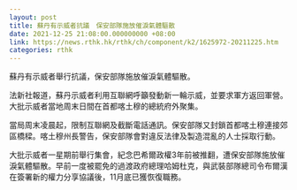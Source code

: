 ```yaml
---
layout: post
title: 蘇丹有示威者抗議　保安部隊施放催淚氣體驅散
date: 2021-12-25 21:08:00.000000000 +08:00
link: https://news.rthk.hk/rthk/ch/component/k2/1625972-20211225.htm
categories: rthk
---
```


蘇丹有示威者舉行抗議，保安部隊施放催淚氣體驅散。

法新社報道，蘇丹示威者利用互聯網呼籲發動新一輪示威，並要求軍方返回軍營。大批示威者當地周末日間在首都喀土穆的總統府外聚集。

當局周末凌晨起，限制互聯網及截斷電話通訊。保安部隊又封鎖首都喀土穆連接郊區橋樑。喀土穆州長警告，保安部隊會對違反法律及製造混亂的人士採取行動。

大批示威者一星期前舉行集會，紀念巴希爾政權3年前被推翻，遭保安部隊施放催淚氣體驅散。早前一度被罷免的過渡政府總理哈姆杜克，與武裝部隊總司令布爾漢在簽署新的權力分享協議後，11月底已獲恢復職務。
